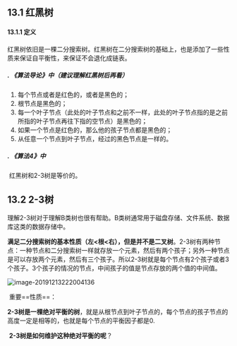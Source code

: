 ## 13.1 红黑树

#### 13.1.1 定义

​	红黑树依旧是一棵二分搜索树。红黑树在二分搜索树的基础上，也是添加了一些性质来保证自平衡性，来保证不会退化成链表。

##### . 《算法导论》中（建议理解红黑树后再看）

1. 每个节点或者是红色的，或者是黑色的；
2. 根节点是黑色的；
3. 每一个叶子节点（此处的叶子节点和之前不一样，此处的叶子节点指的是之前所指的叶子节点再往下指的空节点）是黑色的；
4. 如果一个节点是红色的，那么他的孩子节点都是黑色的；
5. 从任意一个节点到叶子节点，经过的黑色节点是一样的。

##### . 《算法4》中

​	红黑树和2-3树是等价的。

## 13.2 2-3树

​	理解2-3树对于理解B类树也很有帮助。B类树通常用于磁盘存储、文件系统、数据库这类的数据存储中。

​	**满足二分搜索树的基本性质（左<根<右），但是并不是二叉树**。2-3树有两种节点：一种节点和二分搜索树一样就存放一个元素，然后有两个孩子；另外一种节点是可以存放两个元素，然后有三个孩子。所以2-3树就是每个节点有2个孩子或者3个孩子。3个孩子的情况的节点，中间孩子的值是节点存放的两个值的中间值。

![image-20191213222004136](H:\Learning\JAVA\Github_JavaLearning_Notes\PlayDataStruction\PlayDataStruction\非线性数据结构\pics\13-红黑树\2-3树.png)

​	重要==性质==：

​	**2-3树是一棵绝对平衡的树**，就是从根节点到叶子节点的，每个节点的孩子节点的高度一定是相等的，也就是每个节点的平衡因子都是0.

​	**2-3树是如何维护这种绝对平衡的呢**？

